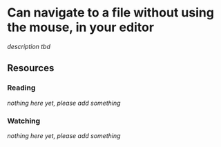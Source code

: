 # Can navigate to a file without using the mouse, in your editor
_description tbd_
## Resources
### Reading
_nothing here yet, please add something_
### Watching
_nothing here yet, please add something_
